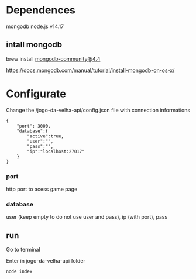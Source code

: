 # Dependences

mongodb
node.js v14.17

## intall mongodb

brew install mongodb-community@4.4

https://docs.mongodb.com/manual/tutorial/install-mongodb-on-os-x/


# Configurate

Change the /jogo-da-velha-api/config.json file with connection informations

```
{
    "port": 3000,
    "database":{
        "active":true,
        "user":"",
        "pass":"",
        "ip":"localhost:27017"
    }
}
```


### port 

http port to acess game page

### database

user (keep empty to do not use user and pass), ip (with port), pass

## run

Go to terminal

Enter in jogo-da-velha-api folder

```
node index
```
